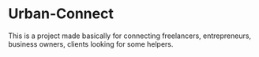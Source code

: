 # Urban-Connect
This is a project made basically for connecting freelancers, entrepreneurs, business owners, clients looking for some helpers.
